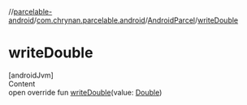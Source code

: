 //[parcelable-android](../../../index.md)/[com.chrynan.parcelable.android](../index.md)/[AndroidParcel](index.md)/[writeDouble](write-double.md)



# writeDouble  
[androidJvm]  
Content  
open override fun [writeDouble](write-double.md)(value: [Double](https://kotlinlang.org/api/latest/jvm/stdlib/kotlin/-double/index.html))  




